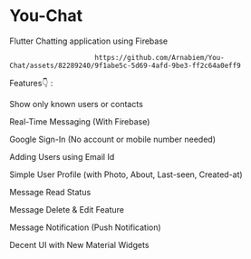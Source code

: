 # You-Chat
Flutter Chatting application using Firebase




                         https://github.com/Arnabiem/You-Chat/assets/82289240/9f1abe5c-5d69-4afd-9be3-ff2c64a0eff9



Features👇 :

Show only known users or contacts

Real-Time Messaging (With Firebase)

Google Sign-In (No account or mobile number needed)

Adding Users using Email Id

Simple User Profile (with Photo, About, Last-seen, Created-at)

Message Read Status

Message Delete & Edit Feature

Message Notification (Push Notification)

Decent UI with New Material Widgets
